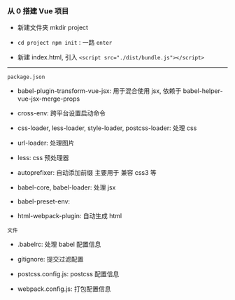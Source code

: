 ### 从 0 搭建 Vue 项目

- 新建文件夹 mkdir project

- `cd project npm init` : 一路 `enter`

- 新建 index.html, 引入 `<script src="./dist/bundle.js"></script>`

---

`package.json`

- babel-plugin-transform-vue-jsx: 用于混合使用 jsx, 依赖于 babel-helper-vue-jsx-merge-props

- cross-env: 跨平台设置启动命令

- css-loader, less-loader, style-loader, postcss-loader: 处理 css

- url-loader: 处理图片

- less: css 预处理器

- autoprefixer: 自动添加前缀 主要用于 兼容 css3 等

- babel-core, babel-loader: 处理 jsx

- babel-preset-env:

- html-webpack-plugin: 自动生成 html

`文件`

- .babelrc: 处理 babel 配置信息

- gitignore: 提交过滤配置

- postcss.config.js: postcss 配置信息

- webpack.config.js: 打包配置信息
